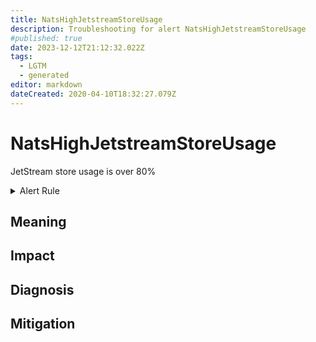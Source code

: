 ```yaml
---
title: NatsHighJetstreamStoreUsage
description: Troubleshooting for alert NatsHighJetstreamStoreUsage
#published: true
date: 2023-12-12T21:12:32.022Z
tags: 
  - LGTM
  - generated
editor: markdown
dateCreated: 2020-04-10T18:32:27.079Z
---
```


# NatsHighJetstreamStoreUsage

JetStream store usage is over 80%

<details>
  <summary>Alert Rule</summary>

{{% rule "nats/nats-exporter.yml" "NatsHighJetstreamStoreUsage" %}}

{{% comment %}}

```yaml
alert: NatsHighJetstreamStoreUsage
expr: gnatsd_varz_jetstream_stats_storage / gnatsd_varz_jetstream_config_max_storage > 0.8
for: 5m
labels:
    severity: warning
annotations:
    summary: Nats high JetStream store usage (instance {{ $labels.instance }})
    description: |-
        JetStream store usage is over 80%
          VALUE = {{ $value }}
          LABELS = {{ $labels }}
    runbook: https://github.com/srerun/prometheus-alerts/blob/main/content/runbooks/nats-exporter/NatsHighJetstreamStoreUsage.md

```

{{% /comment %}}

</details>


## Meaning
[//]: # "Short paragraph that explains what the alert means"


## Impact
[//]: # "What could / will happen if the alert is not addressed"



## Diagnosis
[//]: # "Steps to take to identify the cause of the problem"



## Mitigation
[//]: # "The steps necessary to resolve the alert"
